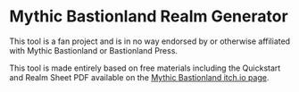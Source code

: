 # Mythic Bastionland Realm Generator

This tool is a fan project and is in no way endorsed by or otherwise affiliated with Mythic Bastionland or Bastionland Press.

This tool is made entirely based on free materials including the Quickstart and Realm Sheet PDF available on the [Mythic Bastionland itch.io page](https://chrismcdee.itch.io/mythic-bastionland).

